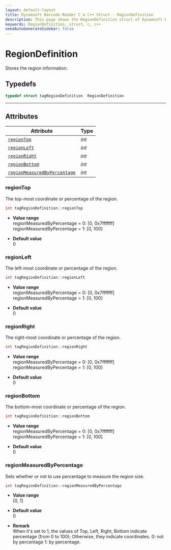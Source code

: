 ```yaml
---
layout: default-layout
title: Dynamsoft Barcode Reader C & C++ Struct - RegionDefinition
description: This page shows the RegionDefinition struct of Dynamsoft Barcode Reader for C & C++ Language.
keywords: RegionDefinition, struct, c, c++
needAutoGenerateSidebar: false
---
```



# RegionDefinition
Stores the region information.  

## Typedefs

```cpp
typedef struct tagRegionDefinition  RegionDefinition
```  
  
---
  

## Attributes
  
| Attribute | Type |
|---------- | ---- |
| [`regionTop`](#regiontop) | *int* |
| [`regionLeft`](#regionleft) | *int* |
| [`regionRight`](#regionright) | *int* |
| [`regionBottom`](#regionbottom) | *int* |
| [`regionMeasuredByPercentage`](#regionmeasuredbypercentage) | *int* |


### regionTop
The top-most coordinate or percentage of the region.
```cpp
int tagRegionDefinition::regionTop
```
- **Value range**   
    regionMeasuredByPercentage = 0: [0, 0x7fffffff]  
    regionMeasuredByPercentage = 1: [0, 100]  
      
- **Default value**   
    0

### regionLeft
The left-most coordinate or percentage of the region.
```cpp
int tagRegionDefinition::regionLeft
```
- **Value range**   
    regionMeasuredByPercentage = 0: [0, 0x7fffffff]  
    regionMeasuredByPercentage = 1: [0, 100]  
      
- **Default value**   
    0

### regionRight
The right-most coordinate or percentage of the region.
```cpp
int tagRegionDefinition::regionRight
```
- **Value range**   
    regionMeasuredByPercentage = 0: [0, 0x7fffffff]  
    regionMeasuredByPercentage = 1: [0, 100]  
      
- **Default value**   
    0

### regionBottom
The bottom-most coordinate or percentage of the region.
```cpp
int tagRegionDefinition::regionBottom
```
- **Value range**   
    regionMeasuredByPercentage = 0: [0, 0x7fffffff]  
    regionMeasuredByPercentage = 1: [0, 100]  
      
- **Default value**   
    0
    
### regionMeasuredByPercentage
Sets whether or not to use percentage to measure the region size.
```cpp
int tagRegionDefinition::regionMeasuredByPercentage
```
- **Value range**   
    [0, 1]
      
- **Default value**   
    0
    
- **Remark**   
    When it's set to 1, the values of Top, Left, Right, Bottom indicate percentage (from 0 to 100); Otherwise, they indicate coordinates. 0: not by percentage 1: by percentage.
